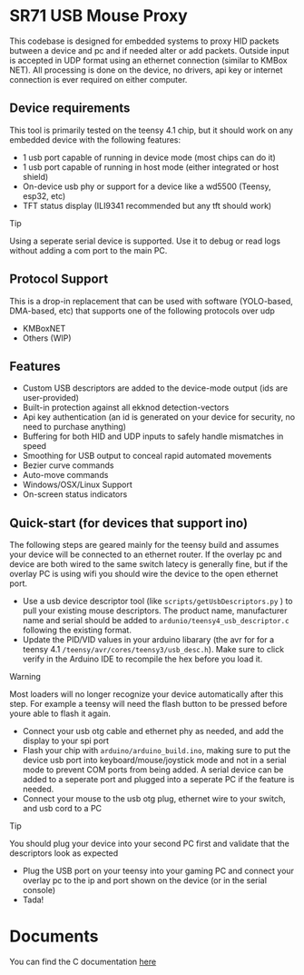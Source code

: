 # SR71 USB Mouse Proxy

This codebase is designed for embedded systems to proxy HID packets butween a device and pc and if needed alter or add packets. Outside input is accepted in UDP format using an ethernet connection (similar to KMBox NET). All processing is done on the device, no drivers, api key or internet connection is ever required on either computer. 

## Device requirements

This tool is primarily tested on the teensy 4.1 chip, but it should work on any embedded device with the following features:

- 1 usb port capable of running in device mode (most chips can do it)
- 1 usb port capable of running in host mode (either integrated or host shield)
- On-device usb phy or support for a device like a wd5500 (Teensy, esp32, etc)
- TFT status display (ILI9341 recommended but any tft should work)
> [!TIP]
> Using a seperate serial device is supported. Use it to debug or read logs without adding a com port to the main PC.

## Protocol Support

This is a drop-in replacement that can be used with software (YOLO-based, DMA-based, etc) that supports one of the following protocols over udp

- KMBoxNET
- Others (WIP)

## Features

- Custom USB descriptors are added to the device-mode output (ids are user-provided)
- Built-in protection against all ekknod detection-vectors
- Api key authentication (an id is generated on your device for security, no need to purchase anything)
- Buffering for both HID and UDP inputs to safely handle mismatches in speed
- Smoothing for USB output to conceal rapid automated movements
- Bezier curve commands
- Auto-move commands
- Windows/OSX/Linux Support
- On-screen status indicators

## Quick-start (for devices that support ino)

The following steps are geared mainly for the teensy build and assumes your device will be connected to an ethernet router. If the overlay pc and device are both wired to the same switch latecy is generally fine, but if the overlay PC is using wifi you should wire the device to the open ethernet port.

- Use a usb device descriptor tool (like `scripts/getUsbDescriptors.py` ) to pull your existing mouse descriptors. The product name, manufacturer name and serial should be added to `ardunio/teensy4_usb_descriptor.c` following the existing format. 
- Update the PID/VID values in your arduino libarary (the avr for for a teensy 4.1 `/teensy/avr/cores/teensy3/usb_desc.h`). Make sure to click verify in the Arduino IDE to recompile the hex before you load it. 
> [!WARNING]  
> Most loaders will no longer recognize your device automatically after this step. For example a teensy will need the flash button to be pressed before youre able to flash it again. 
- Connect your usb otg cable and ethernet phy as needed, and add the display to your spi port
- Flash your chip with `arduino/arduino_build.ino`, making sure to put the device usb port into keyboard/mouse/joystick mode and not in a serial mode to prevent COM ports from being added. A serial device can be added to a seperate port and plugged into a seperate PC if the feature is needed.
- Connect your mouse to the usb otg plug, ethernet wire to your switch, and usb cord to a PC
> [!TIP]
> You should plug your device into your second PC first and validate that the descriptors look as expected
- Plug the USB port on your teensy into your gaming PC and connect your overlay pc to the ip and port shown on the device (or in the serial console)
- Tada!

# Documents

You can find the C documentation [here](/docs/html/annotated.html)
